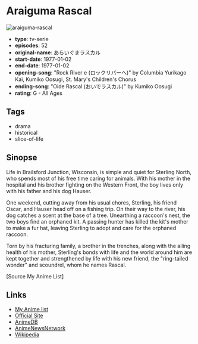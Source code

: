 # Araiguma Rascal

![araiguma-rascal](https://cdn.myanimelist.net/images/anime/7/3363.jpg)

-   **type**: tv-serie
-   **episodes**: 52
-   **original-name**: あらいぐまラスカル
-   **start-date**: 1977-01-02
-   **end-date**: 1977-01-02
-   **opening-song**: "Rock River e (ロックリバーへ)" by Columbia Yurikago Kai, Kumiko Oosugi, St. Mary's Children's Chorus
-   **ending-song**: "Oide Rascal (おいでラスカル)" by Kumiko Oosugi
-   **rating**: G - All Ages

## Tags

-   drama
-   historical
-   slice-of-life

## Sinopse

Life in Brailsford Junction, Wisconsin, is simple and quiet for Sterling North, who spends most of his free time caring for animals. With his mother in the hospital and his brother fighting on the Western Front, the boy lives only with his father and his dog Hauser.

One weekend, cutting away from his usual chores, Sterling, his friend Oscar, and Hauser head off on a fishing trip. On their way to the river, his dog catches a scent at the base of a tree. Unearthing a raccoon's nest, the two boys find an orphaned kit. A passing hunter has killed the kit's mother to make a fur hat, leaving Sterling to adopt and care for the orphaned raccoon.

Torn by his fracturing family, a brother in the trenches, along with the ailing health of his mother, Sterling's bonds with life and the world around him are kept together and strengthened by life with his new friend, the "ring-tailed wonder" and scoundrel, whom he names Rascal.

[Source My Anime List]

## Links

-   [My Anime list](https://myanimelist.net/anime/2576/Araiguma_Rascal)
-   [Official Site](http://www.bandaivisual.co.jp/kidstop/meisaku/rasukaru/rasukaru.html)
-   [AnimeDB](http://anidb.info/perl-bin/animedb.pl?show=anime&aid=2306)
-   [AnimeNewsNetwork](http://www.animenewsnetwork.com/encyclopedia/anime.php?id=437)
-   [Wikipedia](http://en.wikipedia.org/wiki/Araiguma_Rascal)
